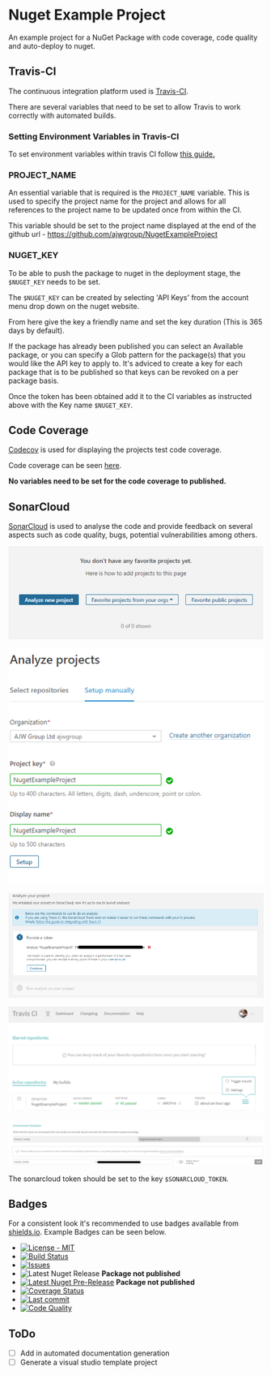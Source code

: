 # Nuget Example Project

An example project for a NuGet Package with code coverage, code quality and auto-deploy to nuget.

## Travis-CI

The continuous integration platform used is [Travis-CI](https://travis-ci.com).

There are several variables that need to be set to allow Travis to work correctly with automated builds.

### Setting Environment Variables in Travis-CI

To set environment variables within travis CI follow [this guide.](https://docs.travis-ci.com/user/environment-variables/#defining-variables-in-repository-settings)

### PROJECT_NAME

An essential variable that is required is the `PROJECT_NAME` variable. This is used to specify the project name for the project and allows for all references to the project name to be updated once from within the CI.

This variable should be set to the project name displayed at the end of the github url - <https://github.com/ajwgroup/NugetExampleProject>

### NUGET_KEY

To be able to push the package to nuget in the deployment stage, the `$NUGET_KEY` needs to be set.

The `$NUGET_KEY` can be created by selecting 'API Keys' from the account menu drop down on the nuget website.

From here give the key a friendly name and set the key duration (This is 365 days by default).

If the package has already been published you can select an Available package, or you can specify a Glob pattern for the package(s) that you would like the API key to apply to. It's adviced to create a key for each package that is to be published so that keys can be revoked on a per package basis.

Once the token has been obtained add it to the CI variables as instructed above with the Key name `$NUGET_KEY`.

## Code Coverage

[Codecov](https://codecov.io/gh/ajwgroup/NugetExampleProject) is used for displaying the projects test code coverage.

Code coverage can be seen [here](https://codecov.io/gh/ajwgroup/NugetExampleProject).

**No variables need to be set for the code coverage to published.**

## SonarCloud

[SonarCloud](https://docs.travis-ci.com/user/sonarcloud/) is used to analyse the code and provide feedback on several aspects such as code quality, bugs, potential vulnerabilities among others.

![Add new project](images/AddProjectSonarCloud.png)

![Add project details](images/ProjectDetailsSonarCloud.png)

![Generate/Use Token](images/SonarTokenGenerated.png)

![Open Project Settings in Travis](images/TravisCISettings.png)

![Add Sonar token to CI variables](images/SonarTokenVariable.png)

The sonarcloud token should be set to the key `$SONARCLOUD_TOKEN`.

## Badges

For a consistent look it's recommended to use badges available from [shields.io](https://shields.io). Example Badges can be seen below.

- [![License - MIT](https://img.shields.io/github/license/ajwgroup/NugetExampleProject.svg?style=flat-square)](https://github.com/ajwgroup/NugetExampleProject/blob/master/LICENSE)
- [![Build Status](https://img.shields.io/travis/com/ajwgroup/NugetExampleProject/master.svg?logo=travis&style=flat-square)](https://travis-ci.com/ajwgroup/NugetExampleProject)
- [![Issues](https://img.shields.io/github/issues/ajwgroup/NugetExampleProject.svg?style=flat-square)](https://github.com/ajwgroup/NugetExampleProject/issues)
- ![Latest Nuget Release](https://img.shields.io/nuget/v/NugetExampleProject.svg?style=flat-square&link=http://www.nuget.org/packages/NugetExampleProject/&link=http://www.nuget.org/packages/NugetExampleProject/) **Package not published**
- [![Latest Nuget Pre-Release](https://img.shields.io/nuget/vpre/NugetExampleProject.svg?style=flat-square&colorB=yellow&label=nuget-prerelease)](https://www.nuget.org/packages/NugetExampleProject/) **Package not published**
- [![Coverage Status](https://img.shields.io/codecov/c/github/ajwgroup/NugetExampleProject.svg?logo=codecov&style=flat-square)](https://codecov.io/gh/ajwgroup/NugetExampleProject)
- [![Last commit](https://img.shields.io/github/last-commit/ajwgroup/NugetExampleProject.svg?style=flat-square)](https://github.com/ajwgroup/NugetExampleProject)
- [![Code Quality](https://sonarcloud.io/api/project_badges/measure?project=ajwgroup_NugetExampleProject&metric=alert_status)](https://sonarcloud.io/dashboard?id=ajwgroup_NugetExampleProject)

## ToDo

- [ ] Add in automated documentation generation
- [ ] Generate a visual studio template project